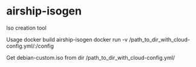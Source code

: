# airship-isogen
Iso creation tool

Usage
docker build airship-isogen
docker run -v /path_to_dir_with_cloud-config.yml/:/config 

Get debian-custom.iso from dir /path_to_dir_with_cloud-config.yml/
